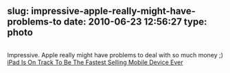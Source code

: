 slug: impressive-apple-really-might-have-problems-to
date: 2010-06-23 12:56:27
type: photo
---

<a href="http://www.businessinsider.com/chart-of-the-day-ipad-sales-2010-6"><img src="{{@asset.url swerner/tumblr/2010-06-23-impressive-apple-really-might-have-problems-to-563d054d0c.gif}}" alt=""/></a>

Impressive. Apple really might have problems to deal with so much money ;) [iPad Is On Track To Be The Fastest Selling Mobile Device Ever](http://www.businessinsider.com/chart-of-the-day-ipad-sales-2010-6)
